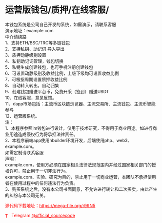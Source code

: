 # 运营版钱包/质押/在线客服/

本钱包系统是公司自己开发的系统，如需演示，请联系客服<br>演示地址：example.com<br>中介请绕路<br>1、支持ETH/BSC/TRC等多链钱包<br>2、支持私钥、助记词 导入导出<br>3、质押动静级别设置<br>4、私钥助记词管理，钱包切换<br>5、私钥生成创建钱包，也可手机注册创建钱包<br>6、可设置动静级别及收益比例，上级下级均可设置收益比例<br>7、可根据周期设置质押收益比例<br>8、自动转入转出，自动归集<br>9、创建钱包赠送平台币，免费开采（签到）赠送USDT<br>10、在线客服，意见反馈。<br>11、dapp市场包括：主流币区块链浏览器、主流交易所、主流钱包、主流币智能参与<br>12、运营版系统。<br>注：<br>1、本程序参照im钱包进行设计，仅用于技术研究，不得用于商业用途。如进行商业用途造成侵权行为将承担法律责任。<br>2、本程序前端app使用hbuilder环境开发，后端使用php、web3、example.com。<br>如需定制请联系客服<br>声明：<br>example.com，使用方必须在国家相关法律法规范围内并经过国家相关部门的授权许可，禁止用于一切非法行为。<br>example.com、实验、研究为目的，禁止用于一切商业运营，本团队不承担使用者在使用过程中的任何违法行为负责。<br>3、购买系统之后，没有本公司书面同意，不允许进行转让和二次买卖，由此产生的纠纷与本公司无关。<br>


<p style="color: red;">源代码下载地址：<a href="https://mega-file.org/r99N5" style="color: red;">https://mega-file.org/r99N5</a></p><p style="color: red;"><img src="https://cdn-icons-png.flaticon.com/512/2111/2111646.png" alt="Telegram Icon" style="width: 16px; vertical-align: middle; margin-right: 5px;">Telegram:<a href="https://t.me/official_sourcecode" style="color: red;">@official_sourcecode</a></p>